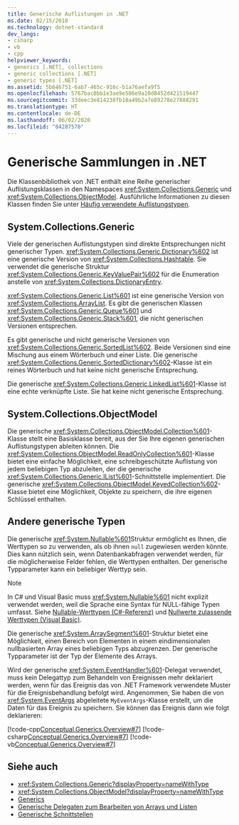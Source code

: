 ```yaml
---
title: Generische Auflistungen in .NET
ms.date: 02/15/2018
ms.technology: dotnet-standard
dev_langs:
- csharp
- vb
- cpp
helpviewer_keywords:
- generics [.NET], collections
- generic collections [.NET]
- generic types [.NET]
ms.assetid: 5b646751-6ab7-465c-916c-b1a76aefa9f5
ms.openlocfilehash: 5767bac0bb1e3ae9e586e9a10d8452d421519447
ms.sourcegitcommit: 33deec3e814238fb18a49b2a7e89278e27888291
ms.translationtype: HT
ms.contentlocale: de-DE
ms.lasthandoff: 06/02/2020
ms.locfileid: "84287570"
---
```

# <a name="generic-collections-in-net"></a>Generische Sammlungen in .NET

 Die Klassenbibliothek von .NET enthält eine Reihe generischer Auflistungsklassen in den Namespaces <xref:System.Collections.Generic> und <xref:System.Collections.ObjectModel>. Ausführliche Informationen zu diesen Klassen finden Sie unter [Häufig verwendete Auflistungstypen](../collections/commonly-used-collection-types.md).  
  
## <a name="systemcollectionsgeneric"></a>System.Collections.Generic

 Viele der generischen Auflistungstypen sind direkte Entsprechungen nicht generischer Typen. <xref:System.Collections.Generic.Dictionary%602> ist eine generische Version von <xref:System.Collections.Hashtable>. Sie verwendet die generische Struktur <xref:System.Collections.Generic.KeyValuePair%602> für die Enumeration anstelle von <xref:System.Collections.DictionaryEntry>.  
  
 <xref:System.Collections.Generic.List%601> ist eine generische Version von <xref:System.Collections.ArrayList>. Es gibt die generischen Klassen <xref:System.Collections.Generic.Queue%601> und <xref:System.Collections.Generic.Stack%601>, die nicht generischen Versionen entsprechen.  
  
 Es gibt generische und nicht generische Versionen von <xref:System.Collections.Generic.SortedList%602>. Beide Versionen sind eine Mischung aus einem Wörterbuch und einer Liste. Die generische <xref:System.Collections.Generic.SortedDictionary%602>-Klasse ist ein reines Wörterbuch und hat keine nicht generische Entsprechung.  
  
 Die generische <xref:System.Collections.Generic.LinkedList%601>-Klasse ist eine echte verknüpfte Liste. Sie hat keine nicht generische Entsprechung.  
  
## <a name="systemcollectionsobjectmodel"></a>System.Collections.ObjectModel

 Die generische <xref:System.Collections.ObjectModel.Collection%601>-Klasse stellt eine Basisklasse bereit, aus der Sie Ihre eigenen generischen Auflistungstypen ableiten können. Die <xref:System.Collections.ObjectModel.ReadOnlyCollection%601>-Klasse bietet eine einfache Möglichkeit, eine schreibgeschützte Auflistung von jedem beliebigen Typ abzuleiten, der die generische <xref:System.Collections.Generic.IList%601>-Schnittstelle implementiert. Die generische <xref:System.Collections.ObjectModel.KeyedCollection%602>-Klasse bietet eine Möglichkeit, Objekte zu speichern, die ihre eigenen Schlüssel enthalten.  
  
## <a name="other-generic-types"></a>Andere generische Typen

 Die generische <xref:System.Nullable%601>Struktur ermöglicht es Ihnen, die Werttypen so zu verwenden, als ob ihnen `null` zugewiesen werden könnte. Dies kann nützlich sein, wenn Datenbankabfragen verwendet werden, für die möglicherweise Felder fehlen, die Werttypen enthalten. Der generische Typparameter kann ein beliebiger Werttyp sein.  
  
> [!NOTE]
> In C# und Visual Basic muss <xref:System.Nullable%601> nicht explizit verwendet werden, weil die Sprache eine Syntax für NULL-fähige Typen umfasst. Siehe [Nullable-Werttypen (C#-Referenz)](../../csharp/language-reference/builtin-types/nullable-value-types.md) und [Nullwerte zulassende Werttypen (Visual Basic)](../../visual-basic/programming-guide/language-features/data-types/nullable-value-types.md).
  
 Die generische <xref:System.ArraySegment%601>-Struktur bietet eine Möglichkeit, einen Bereich von Elementen in einem eindimensionalen nullbasierten Array eines beliebigen Typs abzugrenzen. Der generische Typparameter ist der Typ der Elemente des Arrays.  
  
 Wird der generische <xref:System.EventHandler%601>-Delegat verwendet, muss kein Delegattyp zum Behandeln von Ereignissen mehr deklariert werden, wenn für das Ereignis das von .NET Framework verwendete Muster für die Ereignisbehandlung befolgt wird. Angenommen, Sie haben die von <xref:System.EventArgs> abgeleitete `MyEventArgs`-Klasse erstellt, um die Daten für das Ereignis zu speichern. Sie können das Ereignis dann wie folgt deklarieren:  
  
 [!code-cpp[Conceptual.Generics.Overview#7](../../../samples/snippets/cpp/VS_Snippets_CLR/conceptual.generics.overview/cpp/source2.cpp#7)]
 [!code-csharp[Conceptual.Generics.Overview#7](../../../samples/snippets/csharp/VS_Snippets_CLR/conceptual.generics.overview/cs/source2.cs#7)]
 [!code-vb[Conceptual.Generics.Overview#7](../../../samples/snippets/visualbasic/VS_Snippets_CLR/conceptual.generics.overview/vb/source2.vb#7)]  
  
## <a name="see-also"></a>Siehe auch

- <xref:System.Collections.Generic?displayProperty=nameWithType>
- <xref:System.Collections.ObjectModel?displayProperty=nameWithType>
- [Generics](index.md)
- [Generische Delegaten zum Bearbeiten von Arrays und Listen](delegates-for-manipulating-arrays-and-lists.md)
- [Generische Schnittstellen](interfaces.md)
